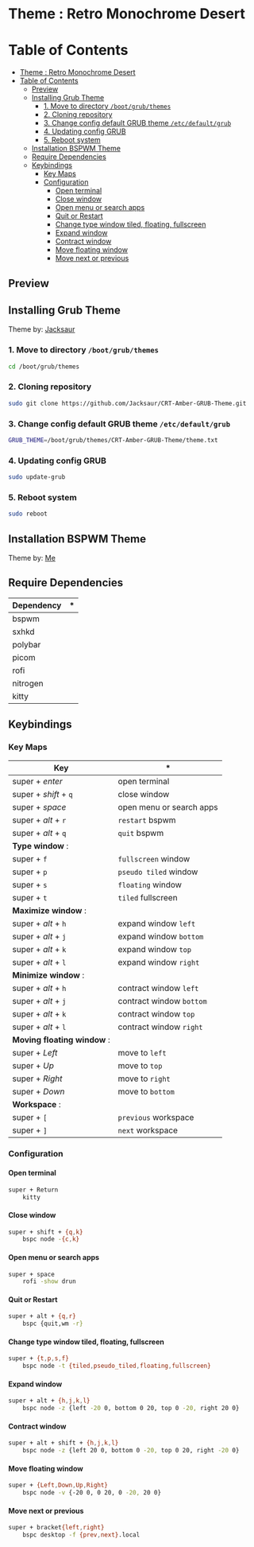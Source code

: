 # Theme : Retro Monochrome Desert

# Table of Contents

- [Theme : Retro Monochrome Desert](#theme--retro-monochrome-desert)
- [Table of Contents](#table-of-contents)
  - [Preview](#preview)
  - [Installing Grub Theme](#installing-grub-theme)
    - [1. Move to directory `/boot/grub/themes`](#1-move-to-directory-bootgrubthemes)
    - [2. Cloning repository](#2-cloning-repository)
    - [3. Change config default GRUB theme `/etc/default/grub`](#3-change-config-default-grub-theme-etcdefaultgrub)
    - [4. Updating config GRUB](#4-updating-config-grub)
    - [5. Reboot system](#5-reboot-system)
  - [Installation BSPWM Theme](#installation-bspwm-theme)
  - [Require Dependencies](#require-dependencies)
  - [Keybindings](#keybindings)
    - [Key Maps](#key-maps)
    - [Configuration](#configuration)
      - [Open terminal](#open-terminal)
      - [Close window](#close-window)
      - [Open menu or search apps](#open-menu-or-search-apps)
      - [Quit or Restart](#quit-or-restart)
      - [Change type window tiled, floating, fullscreen](#change-type-window-tiled-floating-fullscreen)
      - [Expand window](#expand-window)
      - [Contract window](#contract-window)
      - [Move floating window](#move-floating-window)
      - [Move next or previous](#move-next-or-previous)

## Preview

## Installing Grub Theme

Theme by: [Jacksaur](https://github.com/Jacksaur/CRT-Amber-GRUB-Theme)  

### 1. Move to directory `/boot/grub/themes`
```sh
cd /boot/grub/themes
```
### 2. Cloning repository
```sh
sudo git clone https://github.com/Jacksaur/CRT-Amber-GRUB-Theme.git
```
### 3. Change config default GRUB theme `/etc/default/grub`
```sh
GRUB_THEME=/boot/grub/themes/CRT-Amber-GRUB-Theme/theme.txt
```
### 4. Updating config GRUB
```sh
sudo update-grub
```
### 5. Reboot system
```sh
sudo reboot
```

## Installation BSPWM Theme

Theme by: [Me](https://github.com/naufal-yafi/dotfiles-RetroMonochromeDesert)

## Require Dependencies

| Dependency | *  |
|------------|----|
| bspwm      | |
| sxhkd      | |
| polybar    | |
| picom      | |
| rofi       | |
| nitrogen   | |
| kitty      | |

## Keybindings

### Key Maps
| Key                         | *                        |
|-----------------------------|--------------------------|
| super + *enter*             | open terminal            |
| super + *shift* + `q`       | close window             |
| super + *space*             | open menu or search apps |
| super + *alt* + `r`         | `restart` bspwm          |
| super + *alt* + `q`         | `quit` bspwm             |
| **Type window** :           |
| super + `f`                 | `fullscreen` window      |
| super + `p`                 | `pseudo tiled` window    |
| super + `s`                 | `floating` window        |
| super + `t`                 | `tiled` fullscreen       |
| **Maximize window** :       |
| super + *alt* + `h`         | expand window `left`     |
| super + *alt* + `j`         | expand window `bottom`   |
| super + *alt* + `k`         | expand window `top`      |
| super + *alt* + `l`         | expand window `right`    |
| **Minimize window** :       |
| super + *alt* + `h`         | contract window `left`   |
| super + *alt* + `j`         | contract window `bottom` |
| super + *alt* + `k`         | contract window `top`    |
| super + *alt* + `l`         | contract window `right`  |
| **Moving floating window** :|
| super + *Left*              | move to `left`           |
| super + *Up*                | move to `top`            |
| super + *Right*             | move to `right`          |
| super + *Down*              | move to `bottom`         |
| **Workspace** :             |
| super + `[`                 | `previous` workspace     |
| super + `]`                 | `next` workspace         |

### Configuration

#### Open terminal
```sh
super + Return
	kitty
```

#### Close window
```sh
super + shift + {q,k}
	bspc node -{c,k}
```

#### Open menu or search apps
```sh
super + space
	rofi -show drun
```

#### Quit or Restart
```sh
super + alt + {q,r}
	bspc {quit,wm -r}
```

#### Change type window tiled, floating, fullscreen
```sh
super + {t,p,s,f}
	bspc node -t {tiled,pseudo_tiled,floating,fullscreen}
```

#### Expand window
```sh
super + alt + {h,j,k,l}
	bspc node -z {left -20 0, bottom 0 20, top 0 -20, right 20 0}
```

#### Contract window
```sh
super + alt + shift + {h,j,k,l}
	bspc node -z {left 20 0, bottom 0 -20, top 0 20, right -20 0}
```

#### Move floating window
```sh
super + {Left,Down,Up,Right}
	bspc node -v {-20 0, 0 20, 0 -20, 20 0}
```

#### Move next or previous 
```sh
super + bracket{left,right}
	bspc desktop -f {prev,next}.local
```